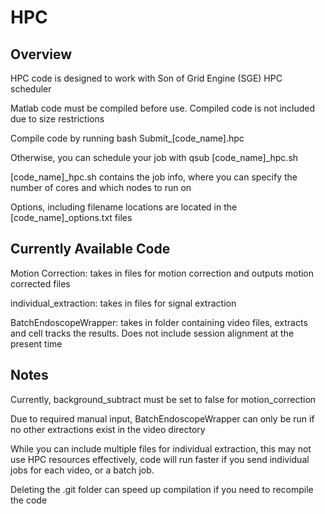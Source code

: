 # HPC
## Overview
HPC code is designed to work with Son of Grid Engine (SGE) HPC scheduler

Matlab code must be compiled before use. Compiled code is not included due to size restrictions

Compile code by running bash Submit_[code_name].hpc

Otherwise, you can schedule your job with qsub [code_name]_hpc.sh

[code_name]_hpc.sh contains the job info, where you can specify the number of cores and which nodes to run on

Options, including filename locations are located in the [code_name]_options.txt files

## Currently Available Code

Motion Correction: takes in files for motion correction and outputs motion corrected files

individual_extraction: takes in files for signal extraction

BatchEndoscopeWrapper: takes in folder containing video files, extracts and cell tracks the results. Does not include session alignment at the present time


## Notes

Currently, background_subtract must be set to false for motion_correction

Due to required manual input, BatchEndoscopeWrapper can only be run if no other extractions exist in the video directory

While you can include multiple files for individual extraction, this may not use HPC resources effectively, code will run faster if you send individual jobs for each video, or a batch job.

Deleting the .git folder can speed up compilation if you need to recompile the code